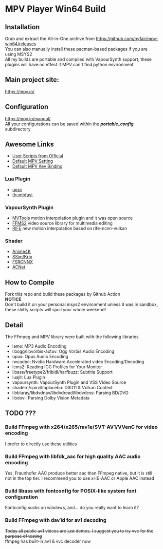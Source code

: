 # MPV Player Win64 Build

## Installation
Grab and extract the All-in-One archive from <https://github.com/nyfair/mpv-win64/releases>  
You can also manually install these pacman-based packages if you are using MSYS2  
All my builds are portable and compiled with VapourSynth support, these plugins will have no effect if MPV can't find python environment

## Main project site:
<https://mpv.io/>

## Configuration
<https://mpv.io/manual/>  
All your configurations can be saved within the ***portable_config*** subdirectory

## Awesome Links
- [User Scripts from Official](https://github.com/mpv-player/mpv/wiki/User-Scripts)
- [Default MPV Setting](https://github.com/mpv-player/mpv/blob/master/etc/mpv.conf)
- [Default MPV Key Binding](https://github.com/mpv-player/mpv/blob/master/etc/input.conf)
### Lua Plugin
- [uosc](https://github.com/tomasklaen/uosc)
- [thumbfast](https://github.com/po5/thumbfast)
### VapourSynth Plugin
- [MVTools](https://github.com/dubhater/vapoursynth-mvtools) motion interpolation plugin and it was open source
- [FFMS2](https://github.com/FFMS/ffms2) video source library for multimedia editing
- [RIFE](https://github.com/HomeOfVapourSynthEvolution/VapourSynth-RIFE-ncnn-Vulkan) new motion interpolation based on rife-ncnn-vulkan
### Shader
- [Anime4K](https://bloc97.github.io/Anime4K/)
- [SSim/Krig](https://gist.github.com/igv)
- [FSRCNNX](https://github.com/igv/FSRCNN-TensorFlow/releases)
- [ACNet](https://github.com/TianZerL/ACNetGLSL/releases)

## How to Compile
Fork this repo and build these packages by Github Action  
**NOTICE**  
Don't build it on your personal msys2 environment unless it was in sandbox, these shitty scripts will spoil your whole weekend!

## Detail
The FFmpeg and MPV library were built with the following libraries
- lame: MP3 Audio Encoding
- libogg/libvorbis-aotuv: Ogg Vorbis Audio Encoding
- opus: Opus Audio Encoding
- nvcodec: Nvidia Hardware Accelerated video Encoding/Decoding
- lcms2: Reading ICC Profiles for Your Monitor
- libass/freetype2/fribidi/harfbuzz: Subtitle Support
- luajit: Lua Plugin
- vapoursynth: VapourSynth Plugin and VSS Video Source
- shaderc/spirv/libplacebo: D3D11 & Vulkan Context
- libbluray/libdvdnav/libdvdread/libdvdcss: Parsing BD/DVD
- libdovi: Parsing Dolby Vision Metadata

## TODO ???
### Build FFmpeg with x264/x265/rav1e/SVT-AV1/VVenC for video encoding
I prefer to directly use these utilities
### Build FFmpeg with libfdk_aac for high quality AAC audio encoding
Yes, Fraunhofer AAC produce better aac than FFmpeg native, but it is still not in the top tier. I recommend you to use xHE-AAC or Apple AAC instead
### Build libass with fontconfig for POSIX-like system font configuration
Fontconfig sucks on windows, and... do you really want to learn it?
### Build FFmpeg with dav1d for av1 decoding
~~Today all public av1 videos are just demos. I suggest you to try vvc for the purpose of testing~~  
ffmpeg has built-in av1 & vvc decoder now
